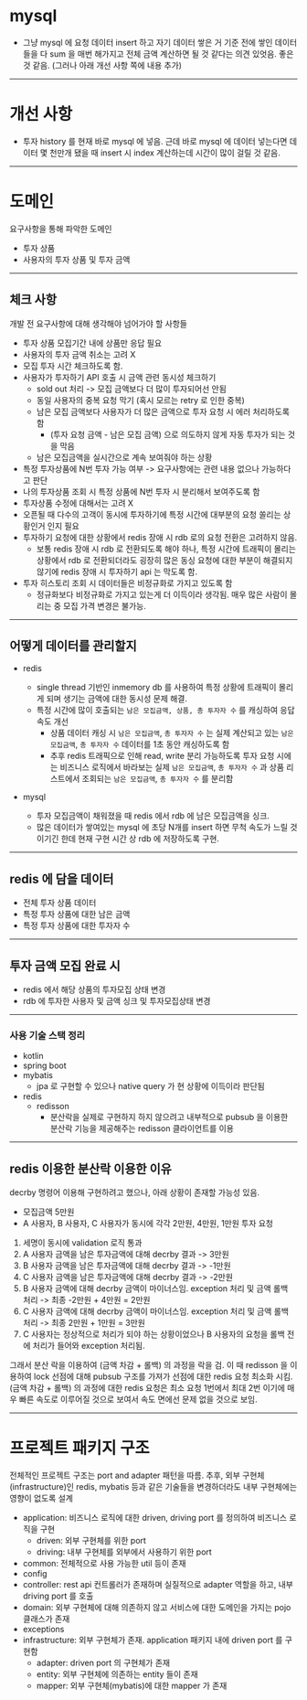 # mysql
- 그냥 mysql 에 요청 데이터 insert 하고 자기 데이터 쌓은 거 기준 전에 쌓인 데이터들을 다 sum 을 매번 해가지고 전체 금액 계산하면 될 것 같다는 의견 있엇음. 좋은 것 같음. (그러나 아래 개선 사항 쪽에 내용 추가)

---

# 개선 사항
- 투자 history 를 현재 바로 mysql 에 넣음. 근데 바로 mysql 에 데이터 넣는다면 데이터 몇 천만개 됐을 때 insert 시 index 계산하는데 시간이 많이 걸릴 것 같음.

---

# 도메인

요구사항을 통해 파악한 도메인

- 투자 상품
- 사용자의 투자 상품 및 투자 금액

---

## 체크 사항

개발 전 요구사항에 대해 생각해야 넘어가야 할 사항들

- 투자 상품 모집기간 내에 상품만 응답 필요
- 사용자의 투자 금액 취소는 고려 X
- 모집 투자 시간 체크하도록 함.
- 사용자가 투자하기 API 호출 시 금액 관련 동시성 체크하기
    - sold out 처리 -> 모집 금액보다 더 많이 투자되어선 안됨
    - 동일 사용자의 중복 요청 막기 (혹시 모르는 retry 로 인한 중복)
    - 남은 모집 금액보다 사용자가 더 많은 금액으로 투자 요청 시 에러 처리하도록 함
        - (투자 요청 금액 - 남은 모집 금액) 으로 의도하지 않게 자동 투자가 되는 것을 막음
    - 남은 모집금액을 실시간으로 계속 보여줘야 하는 상황
- 특정 투자상품에 N번 투자 가능 여부 -> 요구사항에는 관련 내용 없으나 가능하다고 판단
- 나의 투자상품 조회 시 특정 상품에 N번 투자 시 분리해서 보여주도록 함
- 투자상품 수정에 대해서는 고려 X
- 오픈될 때 다수의 고객이 동시에 투자하기에 특정 시간에 대부분의 요청 쏠리는 상황인거 인지 필요
- 투자하기 요청에 대한 상황에서 redis 장애 시 rdb 로의 요청 전환은 고려하지 않음.
    - 보통 redis 장애 시 rdb 로 전환되도록 해야 하나, 특정 시간에 트래픽이 몰리는 상황에서 rdb 로 전환되더라도 굉장히 많은 동싱 요청에 대한 부분이 해결되지 않기에 redis 장애 시 투자하기
      api 는 막도록 함.
- 투자 히스토리 조회 시 데이터들은 비정규화로 가지고 있도록 함
    - 정규화보다 비정규화로 가지고 있는게 더 이득이라 생각됨. 매우 많은 사람이 몰리는 중 모집 가격 변경은 불가능.

---

## 어떻게 데이터를 관리할지

- redis
    - single thread 기반인 inmemory db 를 사용하여 특정 상황에 트래픽이 몰리게 되며 생기는 금액에 대한 동시성 문제 해결.
    - 특정 시간에 많이 호출되는 `남은 모집금액, 상품, 총 투자자 수` 를 캐싱하여 응답속도 개선
        - 상품 데이터 캐싱 시 `남은 모집금액`, `총 투자자 수` 는 실제 계산되고 있는 `남은 모집금액`, `총 투자자 수` 데이터를 1초 동안 캐싱하도록 함
        - 추후 redis 트래픽으로 인해 read, write 분리 가능하도록 투자 요청 시에는 비즈니스 로직에서 바라보는 실제 `남은 모집금액`, `총 투자자 수` 과 상품 리스트에서
          조회되는 `남은 모집금액`, `총 투자자 수` 를 분리함

- mysql
    - 투자 모집금액이 채워졌을 때 redis 에서 rdb 에 남은 모집금액을 싱크.
    - 많은 데이터가 쌓여있는 mysql 에 초당 N개를 insert 하면 무척 속도가 느릴 것이기긴 한데 현재 구현 시간 상 rdb 에 저장하도록 구현.

---

## redis 에 담을 데이터

- 전체 투자 상품 데이터
- 특정 투자 상품에 대한 남은 금액
- 특정 투자 상품에 대한 투자자 수

---

## 투자 금액 모집 완료 시

- redis 에서 해당 상품의 투자모집 상태 변경
- rdb 에 투자한 사용자 및 금액 싱크 및 투자모집상태 변경

---

### 사용 기술 스택 정리

- kotlin
- spring boot
- mybatis
    - jpa 로 구현할 수 있으나 native query 가 현 상황에 이득이라 판단됨
- redis
    - redisson
        - 분산락을 실제로 구현하지 하지 않으려고 내부적으로 pubsub 을 이용한 분산락 기능을 제공해주는 redisson 클라이언트를 이용

---

## redis 이용한 분산락 이용한 이유

decrby 명령어 이용해 구현하려고 했으나, 아래 상황이 존재할 가능성 있음.

- 모집금액 5만원
- A 사용자, B 사용자, C 사용자가 동시에 각각 2만원, 4만원, 1만원 투자 요청

1. 세명이 동시에 validation 로직 통과
2. A 사용자 금액을 남은 투자금액에 대해 decrby 결과 -> 3만원
3. B 사용자 금액을 남은 투자금액에 대해 decrby 결과 -> -1만원
4. C 사용자 금액을 남은 투자금액에 대해 decrby 결과 -> -2만원
5. B 사용자 금액에 대해 decrby 금액이 마이너스임. exception 처리 및 금액 롤백 처리 -> 최종 -2만원 + 4만원 = 2만원
6. C 사용자 금액에 대해 decrby 금액이 마이너스임. exception 처리 및 금액 롤백 처리 -> 최종 2만원 + 1만원 = 3만원
7. C 사용자는 정상적으로 처리가 되야 하는 상황이었으나 B 사용자의 요청을 롤백 전에 처리가 들어와 exception 처리됨.

그래서 분산 락을 이용하여 (금액 차감 + 롤백) 의 과정을 락을 검. 이 때 redisson 을 이용하여 lock 선점에 대해 pubsub 구조를 가져가 선점에 대한 redis 요청 최소화 시킴. 
(금액 차감 + 롤백) 의 과정에 대한 redis 요청은 최소 요청 1번에서 최대 2번 이기에 매우 빠른 속도로 이루어질 것으로 보여서 속도 면에선 문제 없을 것으로 보임.

---

# 프로젝트 패키지 구조

전체적인 프로젝트 구조는 port and adapter 패턴을 따름. 추후, 외부 구현체(infrastructure)인 redis, mybatis 등과 같은 기술들을 변경하더라도 내부 구현체에는 영향이 없도록 설계

- application: 비즈니스 로직에 대한 driven, driving port 를 정의하여 비즈니스 로직을 구현
    - driven: 외부 구현체를 위한 port
    - driving: 내부 구현체를 외부에서 사용하기 위한 port
- common: 전체적으로 사용 가능한 util 등이 존재
- config
- controller: rest api 컨트롤러가 존재하며 실질적으로 adapter 역할을 하고, 내부 driving port 를 호출
- domain: 외부 구현체에 대해 의존하지 않고 서비스에 대한 도메인을 가지는 pojo 클래스가 존재
- exceptions
- infrastructure: 외부 구현체가 존재. application 패키지 내에 driven port 를 구현함
    - adapter: driven port 의 구현체가 존재
    - entity: 외부 구현체에 의존하는 entity 들이 존재
    - mapper: 외부 구현체(mybatis)에 대한 mapper 가 존재
  
